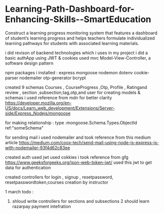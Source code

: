 # Learning-Path-Dashboard-for-Enhancing-Skills--SmartEducation
Construct a learning progress monitoring system that features a dashboard of student’s learning progress and helps teachers formulate individualized learning pathways for students with associated learning materials.


i did revison of backend technologies which i uses  in my project
i did a basic authApp using  JWT & cookies used mvc Model-View-Controller, a software design pattern 

npm packages i installed : express mongoose nodemon  dotenv  cookie-parser nodemailer otp-generator  bcrypt 

created 9 schemas   Courses , CourseProgress ,Otp, Profile , Ratingand review , section ,subsection,tag,otp,and user
for creating models & schemas i used reference from mdn for better clarity 
https://developer.mozilla.org/en-US/docs/Learn_web_development/Extensions/Server-side/Express_Nodejs/mongoose

for making relationship : type :mongoose.Schema.Types.ObjectId ref:"someSchema"


for sending mail i used nodemailer and took reference from this medium article 
https://medium.com/coox-tech/send-mail-using-node-js-express-js-with-nodemailer-93f4d62c83ee


created auth used jwt used cokkies i took reference from gfg
https://www.geeksforgeeks.org/json-web-token-jwt/
used this jwt to get data for authentication


created controllers for login , signup , resetpassword, resetpasswordtoken,courses creation by instructor

1 march
todo :
1. shloud write controllers for sections and subsections 
2 should learn razarpay payment intefration  
